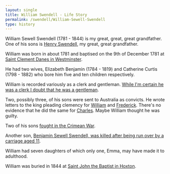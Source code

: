 ```yaml
---
layout: single
title: William Swendell - Life Story
permalink: /swendell/William-Sewell-Swendell
type: history
---
```


William Sewell Swendell (1781 - 1844) is my great, great, great grandfather. One of his sons is [Henry Swendell](/swendell/Henry-James-Humphrey-Swendell), my great, great grandfather.

William was born in about 1781 and baptised on the 9th of December 1781 at [Saint Clement Danes in Westminster](https://en.wikipedia.org/wiki/St_Clement_Danes).

He had two wives, Elizabeth Benjamin (1784 - 1819) and Catherine Curtis (1798 - 1882) who bore him five and ten children respectively.

William is recorded variously as a clerk and gentleman. [While I'm certain he was a clerk I doubt that he was a gentleman](/swendell/William-Sewell-Swendell-Clerk-Freemason-And-Gentleman).

Two, possibly three, of his sons were sent to Australia as convicts. He wrote letters to the king pleading clemency for [William](/swendell/William-Swendell-Letter) and [Frederick](/swendell/Frederick-Augustus-Swendell-Letter). There's no evidence that he did the same for [Charles](/swendell/Charles-Henning-Swendell-Convict-Policeman). Maybe William thought he was guilty.

Two of his sons [fought in the Crimean War](/swendell/Henry-James-Humphrey-Swendell-and-the-Crimean-War).

Another son, [Benjamin Sewell Swendell, was killed after being run over by a carriage aged 11](/swendell/William-Swendell-Letter). 

William had seven daughters of which only one, Emma, may have made it to adulthood.

William was buried in 1844 at [Saint John the Baptist in Hoxton](https://en.wikipedia.org/wiki/St_John_the_Baptist,_Hoxton).

